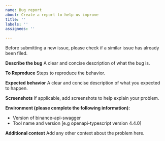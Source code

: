 ```yaml
---
name: Bug report
about: Create a report to help us improve
title: ''
labels: ''
assignees: ''

---
```


Before submitting a new issue, please check if a similar issue has already been filed.

**Describe the bug**
A clear and concise description of what the bug is.

**To Reproduce**
Steps to reproduce the behavior.

**Expected behavior**
A clear and concise description of what you expected to happen.

**Screenshots**
If applicable, add screenshots to help explain your problem.

**Environment (please complete the following information):**
 - Version of binance-api-swagger
 - Tool name and version [e.g openapi-typescript version 4.4.0]

**Additional context**
Add any other context about the problem here.
